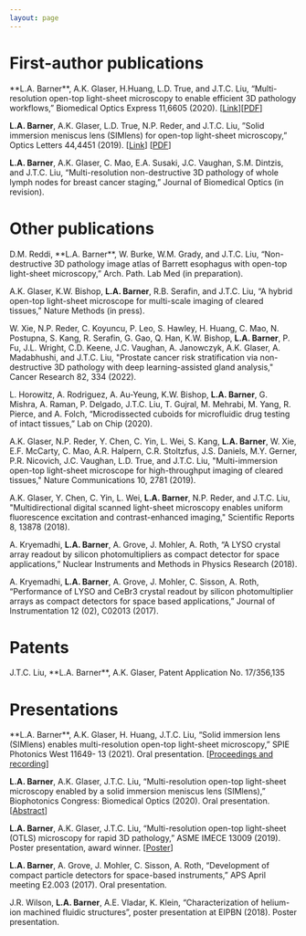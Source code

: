 ```yaml
---
layout: page
---
```

<h1>First-author publications</h1>
**L.A. Barner**, A.K. Glaser, H.Huang, L.D. True, and J.T.C. Liu, “Multi-resolution open-top light-sheet microscopy to enable efficient 3D pathology workflows,” Biomedical Optics Express 11,6605 (2020). [<a href="https://opg.optica.org/boe/fulltext.cfm?uri=boe-11-11-6605&id=441825">Link</a>][<a href= "https://opg.optica.org/boe/viewmedia.cfm?uri=boe-11-11-6605&seq=0">PDF</a>]

**L.A. Barner**, A.K. Glaser, L.D. True, N.P. Reder, and J.T.C. Liu, ”Solid immersion meniscus lens (SIMlens) for open-top light-sheet microscopy,” Optics Letters 44,4451 (2019). [<a href= "https://opg.optica.org/ol/fulltext.cfm?uri=ol-44-18-4451&id=417358">Link</a>] [<a href= "https://opg.optica.org/ol/viewmedia.cfm?uri=ol-44-18-4451&seq=0">PDF</a>]

**L.A. Barner**, A.K. Glaser, C. Mao, E.A. Susaki, J.C. Vaughan, S.M. Dintzis, and J.T.C. Liu, “Multi-resolution non-destructive 3D pathology of whole lymph nodes for breast cancer staging,” Journal of Biomedical Optics (in revision).



<h1>Other publications</h1>
D.M. Reddi, **L.A. Barner**, W. Burke, W.M. Grady, and J.T.C. Liu, “Non-destructive 3D pathology image atlas of Barrett esophagus with open-top light-sheet microscopy,” Arch. Path. Lab Med (in preparation). 

A.K. Glaser, K.W. Bishop, **L.A. Barner**, R.B. Serafin, and J.T.C. Liu, “A hybrid open-top light-sheet microscope for multi-scale imaging of cleared tissues,” Nature Methods (in press). 

W. Xie, N.P. Reder, C. Koyuncu, P. Leo, S. Hawley, H. Huang, C. Mao, N. Postupna, S. Kang, R. Serafin, G. Gao, Q. Han, K.W. Bishop, **L.A. Barner**, P. Fu, J.L. Wright, C.D. Keene, J.C. Vaughan, A. Janowczyk, A.K. Glaser, A. Madabhushi, and J.T.C. Liu, "Prostate cancer risk stratification via non-destructive 3D pathology with deep learning-assisted gland analysis," Cancer Research 82, 334 (2022).

L. Horowitz, A. Rodriguez, A. Au-Yeung, K.W. Bishop, **L.A. Barner**, G. Mishra, A. Raman, P. Delgado, J.T.C. Liu, T. Gujral, M. Mehrabi, M. Yang, R. Pierce, and A. Folch, “Microdissected cuboids for microfluidic drug testing of intact tissues,” Lab on Chip (2020). 

A.K. Glaser, N.P. Reder, Y. Chen, C. Yin, L. Wei, S. Kang, **L.A. Barner**, W. Xie, E.F. McCarty, C. Mao, A.R. Halpern, C.R. Stoltzfus, J.S. Daniels, M.Y. Gerner, P.R. Nicovich, J.C. Vaughan, L.D. True, and J.T.C. Liu, "Multi-immersion open-top light-sheet microscope for high-throughput imaging of cleared tissues," Nature Communications 10, 2781 (2019). 

A.K. Glaser, Y. Chen, C. Yin, L. Wei, **L.A. Barner**, N.P. Reder, and J.T.C. Liu, "Multidirectional digital scanned light-sheet microscopy enables uniform fluorescence excitation and contrast-enhanced imaging," Scientific Reports 8, 13878 (2018).

A. Kryemadhi, **L.A. Barner**, A. Grove, J. Mohler, A. Roth, “A LYSO crystal array readout by silicon photomultipliers as compact detector for space applications,” Nuclear Instruments and Methods in Physics Research (2018). 

A. Kryemadhi, **L.A. Barner**, A. Grove, J. Mohler, C. Sisson, A. Roth, “Performance of LYSO and CeBr3 crystal readout by silicon photomultiplier arrays as compact detectors for space based applications,” Journal of Instrumentation 12 (02), C02013 (2017). 



<h1>Patents</h1>
J.T.C. Liu, **L.A. Barner**, A.K. Glaser, Patent Application No. 17/356,135



<h1>Presentations</h1>
**L.A. Barner**, A.K. Glaser, H. Huang, J.T.C. Liu, “Solid immersion lens (SIMlens) enables multi-resolution open-top light-sheet microscopy,” SPIE Photonics West 11649- 13 (2021). Oral presentation.
[<a href= "https://www.spiedigitallibrary.org/conference-proceedings-of-spie/11649/116490K/Solid-immersion-meniscus-lens-SIMlens-enables-multi-resolution-open-top/10.1117/12.2576560.full">Proceedings and recording</a>]

**L.A. Barner**, A.K. Glaser, J.T.C. Liu, “Multi-resolution open-top light-sheet microscopy enabled by a solid immersion meniscus lens (SIMlens),” Biophotonics Congress: Biomedical Optics (2020). Oral presentation. 
[<a href= "https://opg.optica.org/abstract.cfm?uri=Microscopy-2020-MM2A.3">Abstract</a>]

**L.A. Barner**, A.K. Glaser, J.T.C. Liu, “Multi-resolution open-top light-sheet (OTLS) microscopy for rapid 3D pathology,” ASME IMECE 13009 (2019). Poster presentation, award winner. [<a href= "https://lindseybarner.github.io/docs/Barner_poster_2019.pdf">Poster</a>]

**L.A. Barner**, A. Grove, J. Mohler, C. Sisson, A. Roth, “Development of compact particle detectors for space-based instruments,” APS April meeting E2.003 (2017). Oral presentation. 

J.R. Wilson, **L.A. Barner**, A.E. Vladar, K. Klein, “Characterization of helium-ion machined fluidic structures”, poster presentation at EIPBN (2018). Poster presentation. 
